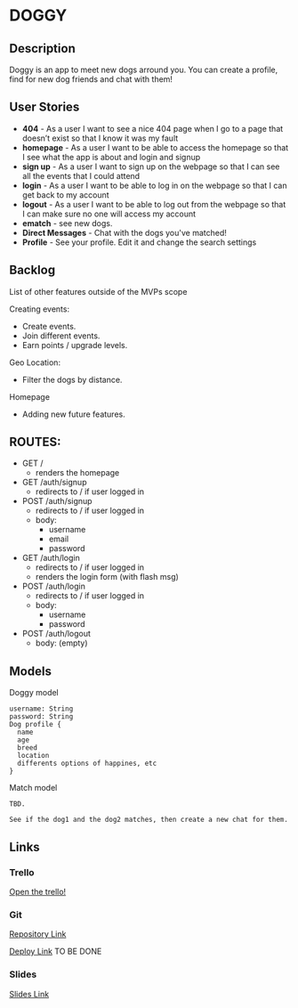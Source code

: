 # DOGGY

## Description

Doggy is an app to meet new dogs arround you. You can create a profile, find for new dog friends and chat with them!
 
## User Stories

- **404** - As a user I want to see a nice 404 page when I go to a page that doesn’t exist so that I know it was my fault 
- **homepage** - As a user I want to be able to access the homepage so that I see what the app is about and login and signup
- **sign up** - As a user I want to sign up on the webpage so that I can see all the events that I could attend
- **login** - As a user I want to be able to log in on the webpage so that I can get back to my account
- **logout** - As a user I want to be able to log out from the webpage so that I can make sure no one will access my account
- **ematch** - see new dogs.
- **Direct Messages** - Chat with the dogs you've matched!
- **Profile** - See your profile. Edit it and change the search settings



## Backlog

List of other features outside of the MVPs scope

Creating events:
- Create events.
- Join different events.
- Earn points / upgrade levels.

Geo Location:
- Filter the dogs by distance.

Homepage
- Adding new future features.


## ROUTES:

- GET / 
  - renders the homepage
- GET /auth/signup
  - redirects to / if user logged in
- POST /auth/signup
  - redirects to / if user logged in
  - body:
    - username
    - email
    - password
- GET /auth/login
  - redirects to / if user logged in
  - renders the login form (with flash msg)
- POST /auth/login
  - redirects to / if user logged in
  - body:
    - username
    - password
- POST /auth/logout
  - body: (empty)


## Models

Doggy model
 
```
username: String
password: String
Dog profile {
  name
  age
  breed
  location
  differents options of happines, etc
}
```

Match model

```
TBD.

See if the dog1 and the dog2 matches, then create a new chat for them.
``` 

## Links

### Trello

[Open the trello!](https://trello.com/b/WuUgMfQq/project-2-doggy)

### Git

[Repository Link](https://github.com/guillemtubert/Doggy)

[Deploy Link](http://heroku.com) TO BE DONE

### Slides

[Slides Link](https://docs.google.com/presentation/d/1maTh19snJx0KqOmr5Z6mSbECEX2EyE4BDtyz2u09eM8/edit?usp=sharing)

